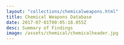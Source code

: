 ```yaml
---
layout: "collections/chemicalweapons.html"
title: Chemical Weapons Database
date: 2017-07-01T00:05:18.055Z
desc: Summary of Findings
image: /assets/chemical/chemicalheader.jpg
---
```

